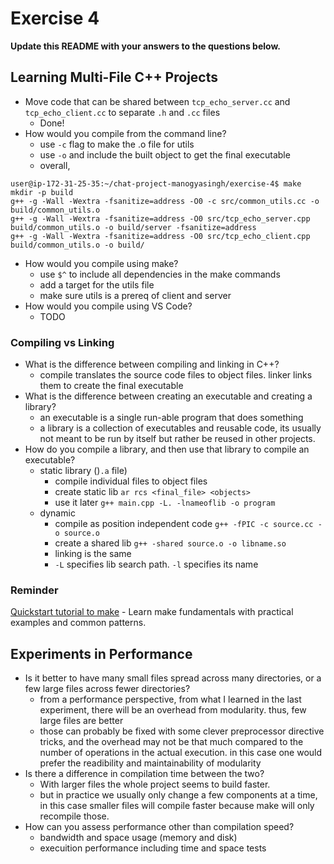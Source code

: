 # Exercise 4

**Update this README with your answers to the questions below.**

## Learning Multi-File C++ Projects

- Move code that can be shared between `tcp_echo_server.cc` and 
  `tcp_echo_client.cc` to separate `.h` and `.cc` files
  - Done!
- How would you compile from the command line?
  - use `-c` flag to make the .o file for utils
  - use `-o` and include the built object to get the final executable
  - overall,
```
user@ip-172-31-25-35:~/chat-project-manogyasingh/exercise-4$ make
mkdir -p build
g++ -g -Wall -Wextra -fsanitize=address -O0 -c src/common_utils.cc -o build/common_utils.o
g++ -g -Wall -Wextra -fsanitize=address -O0 src/tcp_echo_server.cpp build/common_utils.o -o build/server -fsanitize=address
g++ -g -Wall -Wextra -fsanitize=address -O0 src/tcp_echo_client.cpp build/common_utils.o -o build/
```
- How would you compile using make?
  - use `$^` to include all dependencies in the make commands
  - add a target for the utils file
  - make sure utils is a prereq of client and server
- How would you compile using VS Code?
  - TODO

### Compiling vs Linking

- What is the difference between compiling and linking in C++?
  - compile translates the source code files to object files. linker links them to create the final executable
- What is the difference between creating an executable and creating a 
  library?
    - an executable is a single run-able program that does something
    - a library is a collection of executables and reusable code, its usually not meant to be run by itself but rather be reused in other projects.
- How do you compile a library, and then use that library to compile an
  executable?
  - static library ()`.a` file)
    - compile individual files to object files
    - create static lib `ar rcs <final_file> <objects>`
    - use it later `g++ main.cpp -L. -lnameoflib -o program`
  - dynamic
    - compile as position independent code `g++ -fPIC -c source.cc -o source.o`
    - create a shared lib `g++ -shared source.o -o libname.so`
    - linking is the same
    - `-L` specifies lib search path. `-l` specifies its name

### Reminder 
[Quickstart tutorial to make](https://makefiletutorial.com/) - Learn make 
fundamentals with practical examples and common patterns.

## Experiments in Performance

- Is it better to have many small files spread across many directories, or a few large files across fewer directories?
  - from a performance perspective, from what I learned in the last experiment, there will be an overhead from modularity. thus, few large files are better
  - those can probably be fixed with some clever preprocessor directive tricks, and the overhead may not be that much compared to the number of operations in the actual execution. in this case one would prefer the readibility and maintainability of modularity
- Is there a difference in compilation time between the two?
  - With larger files the whole project seems to build faster.
  - but in practice we usually only change a few components at a time, in this case smaller files will compile faster because make will only recompile those.
- How can you assess performance other than compilation speed?
  - bandwidth and space usage (memory and disk)
  - execuition performance including time and space tests